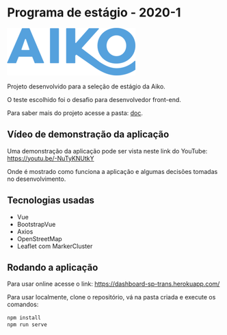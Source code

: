 # Programa de estágio - 2020-1

![Aiko](doc/imagens/aiko.png)

Projeto desenvolvido para a seleção de estágio da Aiko.

O teste escolhido foi o desafio para desenvolvedor front-end.

Para saber mais do projeto acesse a pasta: [doc](doc).

## Vídeo de demonstração da aplicação

Uma demonstração da aplicação pode ser vista neste link do YouTube: https://youtu.be/-NuTyKNUtkY

Onde é mostrado como funciona a aplicação e algumas decisões tomadas no desenvolvimento.

## Tecnologias usadas

-   Vue
-   BootstrapVue
-   Axios
-   OpenStreetMap
-   Leaflet com MarkerCluster

## Rodando a aplicação

Para usar online acesse o link: https://dashboard-sp-trans.herokuapp.com/

Para usar localmente, clone o repositório, vá na pasta criada e execute os comandos:

```
npm install
npm run serve
```
